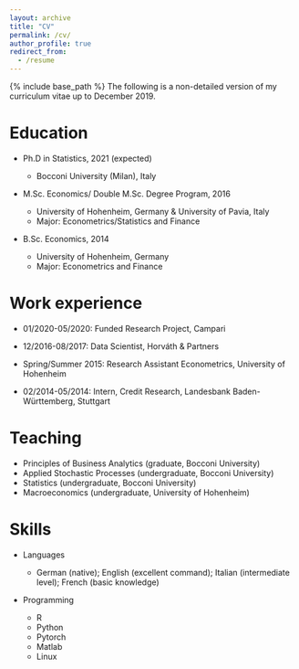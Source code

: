 ```yaml
---
layout: archive
title: "CV"
permalink: /cv/
author_profile: true
redirect_from:
  - /resume
---
```


{% include base_path %}
The following is a non-detailed version of my curriculum vitae up to December 2019.

Education
======

* Ph.D in Statistics, 2021 (expected)
  * Bocconi University (Milan), Italy
* M.Sc. Economics/ Double M.Sc. Degree Program, 2016 
  * University of Hohenheim, Germany & University of Pavia, Italy
  * Major: Econometrics/Statistics and Finance


* B.Sc. Economics, 2014
  * University of Hohenheim, Germany
  * Major: Econometrics and Finance


Work experience
======
* 01/2020-05/2020: Funded Research Project, Campari

* 12/2016-08/2017:	Data Scientist, Horváth & Partners

* Spring/Summer 2015: Research Assistant Econometrics, University of Hohenheim

* 02/2014-05/2014:	Intern, Credit Research, Landesbank Baden-Württemberg, Stuttgart

  
 
Teaching
======
* Principles of Business Analytics (graduate, Bocconi University)
* Applied Stochastic Processes (undergraduate, Bocconi University)
* Statistics (undergraduate, Bocconi University)
* Macroeconomics (undergraduate, University of Hohenheim)



  
Skills
======
* Languages
  * German (native); English (excellent command); Italian (intermediate level); French (basic knowledge)

* Programming
  * R
  * Python
  * Pytorch
  * Matlab
  * Linux
  

  

  
  

